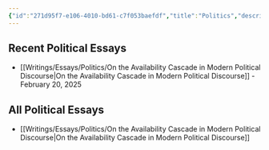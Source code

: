 ```yaml
---
{"id":"271d95f7-e106-4010-bd61-c7f053baefdf","title":"Politics","description":"Overview of Essays on Politics.","publish":true,"tags":["Essays/Politics"],"date_created":"Wednesday, February 19th 2025, 12:35:52 am","date_modified":"Wednesday, February 19th 2025, 5:26:39 pm","editing_lock":true,"live_preview":true,"cssclasses":["mado-heading","hide-date","index-page"],"PassFrontmatter":true}
---
```



## Recent Political Essays

- [[Writings/Essays/Politics/On the Availability Cascade in Modern Political Discourse\|On the Availability Cascade in Modern Political Discourse]] - February 20, 2025


## All Political Essays

- [[Writings/Essays/Politics/On the Availability Cascade in Modern Political Discourse\|On the Availability Cascade in Modern Political Discourse]]

